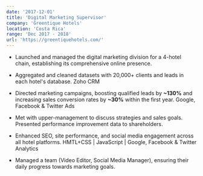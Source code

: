 ```yaml
---
date: '2017-12-01'
title: 'Digital Marketing Supervisor'
company: 'Greentique Hotels'
location: 'Costa Rica'
range: 'Dec 2017 - 2018'
url: 'https://greentiquehotels.com/'
---
```


- Launched and managed the digital marketing division for a 4-hotel chain, establishing its comprehensive online presence.

- Aggregated and cleaned datasets with 20,000+ clients and leads in each hotel's database. <a>Zoho CRM</a>

- Directed marketing campaigns, boosting qualified leads by <b>~130%</b> and increasing sales conversion rates by <b>~30%</b> within the first year. <a>Google, Facebook & Twitter Ads</a>

- Met with upper-management to discuss strategies and sales goals. Presented performance improvement data to shareholders.

- Enhanced SEO, site performance, and social media engagement across all hotel platforms. <a>HMTL+CSS | JavaScript | Google, Facebook & Twitter Analytics</a>

- Managed a team (Video Editor, Social Media Manager), ensuring their daily progress towards marketing goals.
